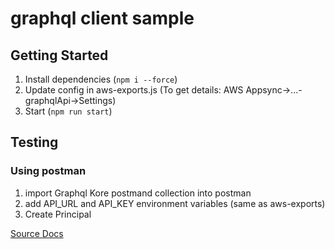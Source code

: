 # graphql client sample
## Getting Started
1. Install dependencies (`npm i --force`)
2. Update config in aws-exports.js (To get details: AWS Appsync->...-graphqlApi->Settings)
3. Start (`npm run start`)

## Testing
### Using postman
1. import Graphql Kore postmand collection into postman
2. add API_URL and API_KEY environment variables (same as aws-exports)
3. Create Principal

[Source Docs](https://docs.aws.amazon.com/appsync/latest/devguide/building-a-client-app-node.html)